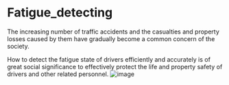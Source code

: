# Fatigue_detecting
The increasing number of traffic accidents and the casualties and property losses caused by them have gradually become a common concern of the society.  

How to detect the fatigue state of drivers efficiently and accurately is of great social significance to effectively protect the life and property safety of drivers and other related personnel.
![image](https://user-images.githubusercontent.com/92716961/151090711-faea2455-8160-43cc-86ec-d724bb20b6da.png)

